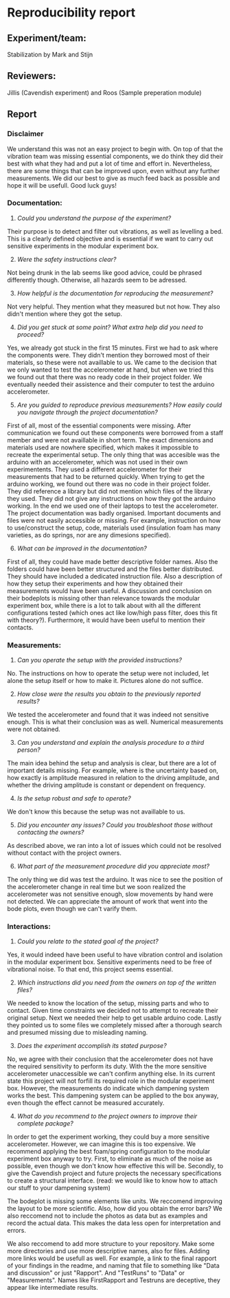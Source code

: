 # Reproducibility report

## Experiment/team: 
Stabilization by Mark and Stijn

## Reviewers: 
Jillis (Cavendish experiment) and Roos (Sample preperation module)
## Report 


### Disclaimer
We understand this was not an easy project to begin with. On top of that the vibration team was missing essential components, we do think they did their best with what they had and put a lot of time and effort in. Nevertheless, there are some things that can be improved upon, even without any further measurements. We did our best to give as much feed back as possible and hope it will be usefull. Good luck guys!


### Documentation:

1.	*Could you understand the purpose of the experiment?*

Their purpose is to detect and filter out vibrations, as well as levelling a bed. This is a clearly defined objective and is essential if we want to carry out sensitive experiments in the modular experiment box.

2.	*Were the safety instructions clear?*

Not being drunk in the lab seems like good advice, could be phrased differently though. Otherwise, all hazards seem to be adressed.

3.	*How helpful is the documentation for reproducing the measurement?*

Not very helpful. They mention what they measured but not how. They also didn't mention where they got the setup.

4.	*Did you get stuck at some point? What extra help did you need to proceed?*

Yes, we already got stuck in the first 15 minutes. First we had to ask where the components were. They didn't mention they borrowed most of their materials, so these were not availlable to us. We came to the decision that we only wanted to test the accelerometer at hand, but when we tried this we found out that there was no ready code in their project folder. We eventually needed their assistence and their computer to test the arduino accelerometer.

5.	*Are you guided to reproduce previous measurements? How easily could you navigate through the project documentation?*

First of all, most of the essential components were missing. After communication we found out these components were borrowed from a staff member and were not availlable in short term. The exact dimensions and materials used are nowhere specified, which makes it impossible to recreate the experimental setup. The only thing that was accesible was the arduino with an accelerometer, which was not used in their own experimentents. They used a different accelerometer for their measurements that had to be returned quickly.
When trying to get the arduino working, we found out there was no code in their project folder. They did reference a library but did not mention which files of the library they used. They did not give any instructions on how they got the arduino working. In the end we used one of their laptops to test the accelerometer.
The project documentation was badly organised. Important documents and files were not easily accessible or missing. For example, instruction on how to use/construct the setup, code, materials used (insulation foam has many varieties, as do springs, nor are any dimesions specified).

6.	*What can be improved in the documentation?*

First of all, they could have made better descriptive folder names. Also the folders could have been better structured and the files better distributed. They should have included a dedicated instruction file. Also a description of how they setup their experiments and how they obtained their measurements would have been useful. A discussion and conclusion on their bodeplots is missing other than relevance towards the modular experiment box, while there is a lot to talk about with all the different configurations tested (which ones act like low/high pass filter, does this fit with theory?). Furthermore, it would have been useful to mention their contacts.

### Measurements:

1.	*Can you operate the setup with the provided instructions?*

No. The instructions on how to operate the setup were not included, let alone the setup itself or how to make it. Pictures alone do not suffice.

2.	*How close were the results you obtain to the previously reported results?*

We tested the accelerometer and found that it was indeed not sensitive enough. This is what their conclusion was as well. Numerical measurements were not obtained.

3.	*Can you understand and explain the analysis procedure to a third person?*

The main idea behind the setup and analysis is clear, but there are a lot of important details missing. For example, where is the uncertainty based on, how exactly is amplitude measured in relation to the driving amplitude, and whether the driving amplitude is constant or dependent on frequency.

4.	*Is the setup robust and safe to operate?*

We don't know this because the setup was not availlable to us.

5.	*Did you encounter any issues? Could you troubleshoot those without contacting the owners?*

As described above, we ran into a lot of issues which could not be resolved without contact with the project owners.

6.	*What part of the measurement procedure did you appreciate most?*

The only thing we did was test the arduino. It was nice to see the position of the accelerometer change in real time but we soon realized the accelerometer was not sensitive enough, slow movements by hand were not detected. We can appreciate the amount of work that went into the bode plots, even though we can't varify them.

### Interactions:

1.	*Could you relate to the stated goal of the project?*

Yes, it would indeed have been useful to have vibration control and isolation in the modular experiment box. Sensitive experiments need to be free of vibrational noise. To that end, this project seems essential.

2.	*Which instructions did you need from the owners on top of the written files?*

We needed to know the location of the setup, missing parts and who to contact. Given time constraints we decided not to attempt to recreate their original setup. Next we needed their help to get usable arduino code. Lastly they pointed us to some files we completely missed after a thorough search and presumed missing due to misleading naming.

3.	*Does the experiment accomplish its stated purpose?*

No, we agree with their conclusion that the accelerometer does not have the required sensitivity to perform its duty. With the the more sensitive accelerometer unaccessible we can't confirm anything else. In its current state this project will not forfill its required role in the modular experiment box. However, the measurements do indicate which dampening system works the best. This dampening system can be applied to the box anyway, even though the effect cannot be measured accurately.

4.	*What do you recommend to the project owners to improve their complete package?*

In order to get the experiment working, they could buy a more sensitive accelerometer. However, we can imagine this is too expensive. We recommend applying the best foam/spring configuration to the modular experiment box anyway to try. First, to eliminate as much of the noise as possible, even though we don't know how effective this will be. Secondly, to give the Cavendish project and future projects the necessary specifications to create a structural interface. (read: we would like to know how to attach our stuff to your dampening system)

The bodeplot is missing some elements like units. We reccomend improving the layout to be more scientific. Also, how did you obtain the error bars? We also reccomend not to include the photos as data but as examples and record the actual data. This makes the data less open for interpretation and errors.

We also reccomend to add more structure to your repository. Make some more directories and use more descriptive names, also for files. Adding more links would be usefull as well. For example, a link to the final rapport of your findings in the readme, and naming that file to something like "Data and discussion" or just "Rapport". And "TestRuns" to "Data" or "Measurements". Names like FirstRapport and Testruns are deceptive, they appear like intermediate results.






